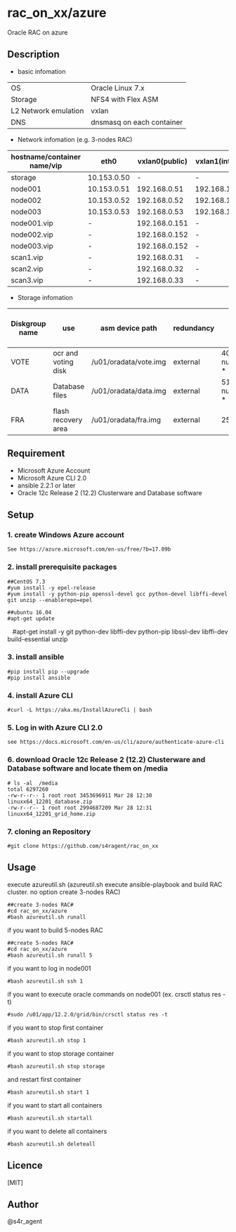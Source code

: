 rac_on_xx/azure
====

 Oracle RAC on azure

## Description
- basic infomation

|||
|-----|-----|
|OS|Oracle Linux 7.x|
|Storage|NFS4 with Flex ASM|
|L2 Network emulation|vxlan|
|DNS|dnsmasq on each container|

- Network infomation (e.g. 3-nodes RAC)

|hostname/container name/vip|eth0|vxlan0(public)|vxlan1(internal)|vxlan2(asm)|
|--------|--------|-------|-------|-------|
|storage|10.153.0.50|-|-|-|
|node001|10.153.0.51|192.168.0.51|192.168.100.51|192.168.200.51|
|node002|10.153.0.52|192.168.0.52|192.168.100.52|192.168.200.52|
|node003|10.153.0.53|192.168.0.53|192.168.100.53|192.168.200.53|
|node001.vip|-|192.168.0.151|-|-|
|node002.vip|-|192.168.0.152|-|-|
|node003.vip|-|192.168.0.152|-|-|
|scan1.vip|-|192.168.0.31|-|-|
|scan2.vip|-|192.168.0.32|-|-|
|scan3.vip|-|192.168.0.33|-|-|


- Storage infomation 

|Diskgroup name|use|asm device path|redundancy|size(MB)|size(MB)(e.g. 3-nodes RAC)|
|--------|--------|-------|-------|-------|-------|
|VOTE|ocr and voting disk|/u01/oradata/vote.img|external| 40960 + ( num_of_nodes * 2048 )|47104|
|DATA|Database files|/u01/oradata/data.img|external| 5120 + ( num_of_nodes * 1024 ) |8192|
|FRA|flash recovery area|/u01/oradata/fra.img|external|25600|25600|


## Requirement
- Microsoft Azure Account
- Microsoft Azure CLI 2.0
- ansible 2.2.1 or later
- Oracle 12c Release 2 (12.2) Clusterware and Database software 



## Setup
### 1. create Windows Azure account
    See https://azure.microsoft.com/en-us/free/?b=17.09b
### 2. install prerequisite packages
    ##CentOS 7.3
    #yum install -y epel-release
    #yum install -y python-pip openssl-devel gcc python-devel libffi-devel git unzip --enablerepo=epel
    
    ##ubuntu 16.04 
    #apt-get update
    #apt-get install -y git python-dev libffi-dev python-pip libssl-dev libffi-dev build-essential unzip
    
### 3. install ansible
    #pip install pip --upgrade
    #pip install ansible    
### 4. install Azure CLI
    #curl -L https://aka.ms/InstallAzureCli | bash
### 5. Log in with Azure CLI 2.0
    see https://docs.microsoft.com/en-us/cli/azure/authenticate-azure-cli
### 6. download Oracle 12c Release 2 (12.2) Clusterware and Database software and locate them on /media
    # ls -al  /media
    total 6297260
    -rw-r--r-- 1 root root 3453696911 Mar 28 12:30 linuxx64_12201_database.zip
    -rw-r--r-- 1 root root 2994687209 Mar 28 12:31 linuxx64_12201_grid_home.zip
### 7. cloning an Repository
    #git clone https://github.com/s4ragent/rac_on_xx

## Usage
execute azureutil.sh   (azureutil.sh execute ansible-playbook and build RAC cluster. no option create 3-nodes RAC)

    ##create 3-nodes RAC#
    #cd rac_on_xx/azure
    #bash azureutil.sh runall

if you want to build 5-nodes RAC

    ##create 5-nodes RAC#
    #cd rac_on_xx/azure
    #bash azureutil.sh runall 5

if you want to log in node001

    #bash azureutil.sh ssh 1

if you want to execute oracle commands on node001 (ex. crsctl status res -t)

    #sudo /u01/app/12.2.0/grid/bin/crsctl status res -t

if you want to stop first container

    #bash azureutil.sh stop 1

if you want to stop storage container

    #bash azureutil.sh stop storage

and restart first container

    #bash azureutil.sh start 1
    
if you want to start all containers

    #bash azureutil.sh startall

if you want to delete all containers

    #bash azureutil.sh deleteall

## Licence
[MIT]

## Author
@s4r_agent
